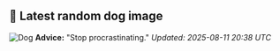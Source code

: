 ## 🐶 Latest random dog image
![Dog](https://images.dog.ceo/breeds/terrier-sealyham/n02095889_4796.jpg)
**Advice:** "Stop procrastinating."
*Updated: 2025-08-11 20:38 UTC*
